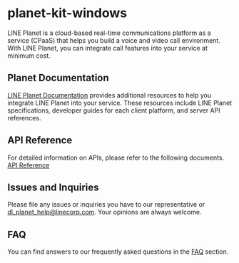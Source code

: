 # planet-kit-windows
LINE Planet is a cloud-based real-time communications platform as a service (CPaaS) that helps you build a voice and video call environment. With LINE Planet, you can integrate call features into your service at minimum cost.

## Planet Documentation
[LINE Planet Documentation](https://docs.lineplanet.me/) provides additional resources to help you integrate LINE Planet into your service. These resources include LINE Planet specifications, developer guides for each client platform, and server API references.

## API Reference
For detailed information on APIs, please refer to the following documents. [API Reference](https://line.github.io/planet-kit-windows/)

## Issues and Inquiries

Please file any issues or inquiries you have to our representative or dl_planet_help@linecorp.com.
Your opinions are always welcome. 

## FAQ
You can find answers to our frequently asked questions in the [FAQ](https://docs.lineplanet.me/help/faq/) section.

